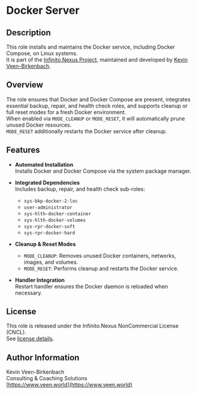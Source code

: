 # Docker Server

## Description

This role installs and maintains the Docker service, including Docker Compose, on Linux systems.  
It is part of the [Infinito.Nexus Project](https://s.infinito.nexus/code), maintained and developed by [Kevin Veen-Birkenbach](https://www.veen.world/).

## Overview

The role ensures that Docker and Docker Compose are present, integrates essential backup, repair, and health check roles, and supports cleanup or full reset modes for a fresh Docker environment.  
When enabled via `MODE_CLEANUP` or `MODE_RESET`, it will automatically prune unused Docker resources.  
`MODE_RESET` additionally restarts the Docker service after cleanup.

## Features

- **Automated Installation**  
  Installs Docker and Docker Compose via the system package manager.

- **Integrated Dependencies**  
  Includes backup, repair, and health check sub-roles:
  - `sys-bkp-docker-2-loc`
  - `user-administrator`
  - `sys-hlth-docker-container`
  - `sys-hlth-docker-volumes`
  - `sys-rpr-docker-soft`
  - `sys-rpr-docker-hard`

- **Cleanup & Reset Modes**  
  - `MODE_CLEANUP`: Removes unused Docker containers, networks, images, and volumes.  
  - `MODE_RESET`: Performs cleanup and restarts the Docker service.

- **Handler Integration**  
  Restart handler ensures the Docker daemon is reloaded when necessary.

## License

This role is released under the Infinito.Nexus NonCommercial License (CNCL).  
See [license details](https://s.infinito.nexus/license).

## Author Information

Kevin Veen-Birkenbach  
Consulting & Coaching Solutions  
[https://www.veen.world](https://www.veen.world)
